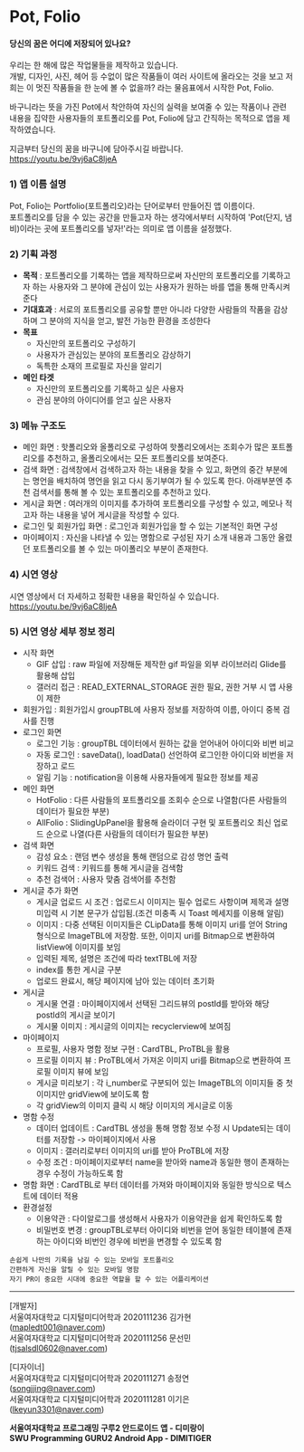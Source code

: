 # Pot, Folio 


#### 당신의 꿈은 어디에 저장되어 있나요? 

우리는 한 해에 많은 작업물들을 제작하고 있습니다.  
개발, 디자인, 사진, 헤어 등 수없이 많은 작품들이 
여러 사이트에  올라오는 것을 보고  저희는 이 멋진 작품들을 한 눈에 볼 수 없을까? 라는 물음표에서 시작한 Pot, Folio.

바구니라는 뜻을 가진 Pot에서 착안하여 
자신의 실력을 보여줄 수 있는 작품이나 관련 내용을 집약한 
사용자들의 포트폴리오를 Pot, Folio에 담고 간직하는 목적으로 앱을 제작하였습니다.

지금부터 당신의 꿈을 바구니에 담아주시길 바랍니다.  
https://youtu.be/9vj6aC8ljeA  

### 1) 앱 이름 설명
Pot, Folio는 Portfolio(포트폴리오)라는 단어로부터 만들어진 앱 이름이다.   
포트폴리오를 담을 수 있는 공간을 만들고자 하는 생각에서부터 시작하여 'Pot(단지, 냄비)이라는 곳에 포트폴리오를 넣자!'라는 의미로 앱 이름을 설정했다.

### 2) 기획 과정
- **목적** : 포트폴리오를 기록하는 앱을 제작하므로써 자신만의 포트폴리오를 기록하고자 하는 사용자와 그 분야에 관심이 있는 사용자가 원하는 바를 앱을 통해 만족시켜준다
- **기대효과** : 서로의 포트폴리오를 공유할 뿐만 아니라 다양한 사람들의 작품을 감상하며 그 분야의 지식을 얻고, 발전 가능한 환경을 조성한다
- **목표**
  + 자신만의 포트폴리오 구성하기  
  + 사용자가 관심있는 분야의 포트폴리오 감상하기   
  + 독특한 소재의 프로필로 자신을 알리기
- **메인 타겟**
  + 자신만의 포트폴리오를 기록하고 싶은 사용자
  + 관심 분야의 아이디어를 얻고 싶은 사용자
  
### 3) 메뉴 구조도
- 메인 화면 : 핫폴리오와 올폴리오로 구성하여 핫폴리오에서는 조회수가 많은 포트폴리오를 추천하고, 올폴리오에서는 모든 포트폴리오를 보여준다.
- 검색 화면 : 검색창에서 검색하고자 하는 내용을 찾을 수 있고, 화면의 중간 부분에는 명언을 배치하여 명언을 읽고 다시 동기부여가 될 수 있도록 한다. 아래부분엔 추천 검색서를 통해 볼 수 있는 포트폴리오를 추천하고 있다.
- 게시글 화면 : 여러개의 이미지를 추가하여 포트폴리오를 구성할 수 있고, 메모나 적고자 하는 내용을 넣어 게시글을 작성할 수 있다.
- 로그인 및 회원가입 화면 : 로그인과 회원가입을 할 수 있는 기본적인 화면 구성
- 마이페이지 : 자신을 나타낼 수 있는 명함으로 구성된 자기 소개 내용과 그동안 올렸던 포트폴리오를 볼 수 있는 마이폴리오 부분이 존재한다.

### 4) 시연 영상
시연 영상에서 더 자세하고 정확한 내용을 확인하실 수 있습니다.  
https://youtu.be/9vj6aC8ljeA

### 5) 시연 영상 세부 정보 정리
- 시작 화면 
  + GIF 삽입 : raw 파일에 저장해둔 제작한 gif 파일을 외부 라이브러리 Glide를 활용해 삽입
  + 갤러리 접근 : READ_EXTERNAL_STORAGE 권한 필요, 권한 거부 시 앱 사용이 제한
- 회원가입 : 회원가입시 groupTBL에 사용자 정보를 저장하여 이름, 아이디 중복 검사를 진행
- 로그인 화면
  + 로그인 기능 : groupTBL 데이터에서 원하는 값을 얻어내어 아이디와 비번 비교
  + 자동 로그인 : saveData(), loadData() 선언하여 로그인한 아이디와 비번을 저장하고 로드
  + 알림 기능 : notification을 이용해 사용자들에게 필요한 정보를 제공
- 메인 화면 
  + HotFolio : 다른 사람들의 포트폴리오를 조회수 순으로 나열함(다른 사람들의 데이터가 필요한 부분)
  + AllFolio : SlidingUpPanel을 활용해 슬라이더 구현 및 포트폴리오 최신 업로드 순으로 나열(다른 사람들의 데이터가 필요한 부분)
- 검색 화면 
  + 감성 요소 : 랜덤 변수 생성을 통해 랜덤으로 감성 명언 출력
  + 키워드 검색 : 키워드를 통해 게시글을 검색함
  + 추천 검색어 : 사용자 맞춤 검색어를 추천함
- 게시글 추가 화면
  + 게시글 업로드 시 조건 : 업로드시 이미지는 필수 업로드 사항이며 제목과 설명 미입력 시 기본 문구가 삽입됨.(조건 미충족 시 Toast 메세지를 이용해 알림)
  + 이미지 : 다중 선택된 이미지들은 CLipData를 통해 이미지 uri를 얻어 String형식으로 ImageTBL에 저장함. 또한, 이미지 uri를 Bitmap으로 변환하여 listView에 이미지를 보임
  + 입력된 제목, 설명은 조건에 따라 textTBL에 저장
  + index를 통한 게시글 구분
  + 업로드 완료시, 해당 페이지에 남아 있는 데이터 초기화
- 게시글
  + 게시물 연결 : 마이페이지에서 선택된 그리드뷰의 postId를 받아와 해당 postId의 게시글 보이기
  + 게시물 이미지 : 게시글의 이미지는 recyclerview에 보여짐
- 마이페이지
  + 프로필, 사용자 명함 정보 구현 : CardTBL, ProTBL을 활용
  + 프로필 이미지 뷰 : ProTBL에서 가져온 이미지 uri를 Bitmap으로 변환하여 프로필 이미지 뷰에 보임
  + 게시글 미리보기 : 각 i_number로 구분되어 있는 ImageTBL의 이미지들 중 첫 이미지만 gridView에 보이도록 함
  + 각 gridView의 이미지 클릭 시 해당 이미지의 게시글로 이동
- 명함 수정
  + 데이터 업데이트 : CardTBL 생성을 통해 명함 정보 수정 시 Update되는 데이터를 저장함 -> 마이페이지에서 사용
  + 이미지 : 갤러리로부터 이미지의 uri를 받아 ProTBL에 저장
  + 수정 조건 : 마이페이지로부터 name을 받아와 name과 동일한 행이 존재하는 경우 수정이 가능하도록 함
- 명함 화면 : CardTBL로 부터 데이터를 가져와 마이페이지와 동일한 방식으로 텍스트에 데이터 적용
- 환경설정 
  + 이용약관 : 다이알로그를 생성해서 사용자가 이용약관을 쉽게 확인하도록 함
  + 비밀번호 변경 : groupTBL로부터 아이디와 비번을 얻어 동일한 테이블에 존재하는 아이디와 비번인 경우에 비번을 변경할 수 있도록 함


```
손쉽게 나만의 기록을 남길 수 있는 모바일 포트폴리오   
간편하게 자신을 알릴 수 있는 모바일 명함    
자기 PR이 중요한 시대에 중요한 역할을 할 수 있는 어플리케이션  
```


---------------------------------------------------------------------------------------
[개발자]   
서울여자대학교 디지털미디어학과 2020111236 김가현   
(mapledt001@naver.com)  
서울여자대학교 디지털미디어학과 2020111256 문선민   
(tjsalsdl0602@naver.com)  

[디자이너]  
서울여자대학교 디지털미디어학과 2020111271 송정연   
(songjjing@naver.com)   
서울여자대학교 디지털미디어학과 2020111281 이기은   
(lkeyun3301@naver.com)  


**서울여자대학교 프로그래밍 구루2 안드로이드 앱 - 디미랑이**  
**SWU Programming GURU2 Android App - DIMITIGER**













